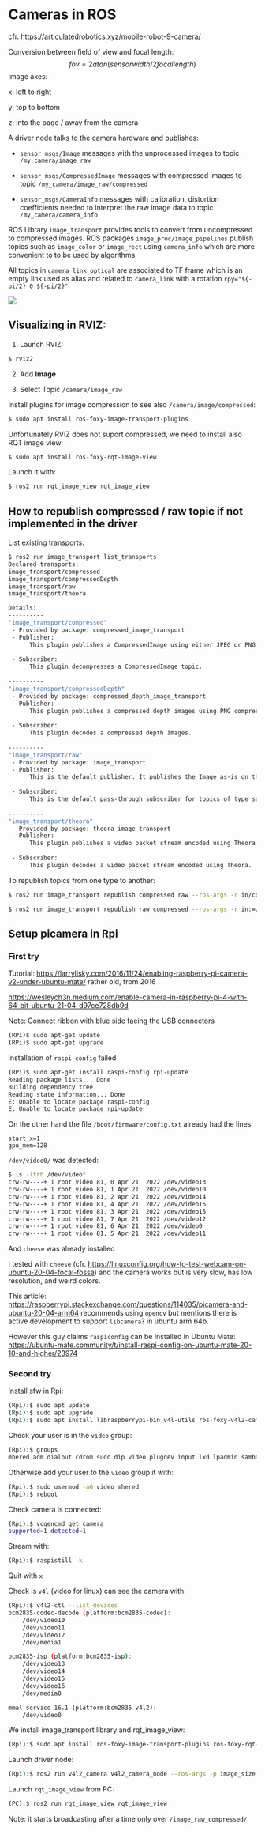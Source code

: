 # Cameras in ROS

cfr. https://articulatedrobotics.xyz/mobile-robot-9-camera/

Conversion between field of view and focal length:
$$
fov = 2 atan (sensorwidth/2 focallength)
$$
Image axes: 

x: left to right

y: top to bottom

z: into the page / away from the camera

A driver node talks to the camera hardware and publishes:

* `sensor_msgs/Image` messages with the unprocessed images to topic `/my_camera/image_raw` 
*  `sensor_msgs/CompressedImage` messages with compressed images to topic `/my_camera/image_raw/compressed`

*  `sensor_msgs/CameraInfo` messages with calibration, distortion coefficients needed to interpret the raw image data to topic `/my_camera/camera_info` 

ROS Library `image_transport` provides tools to convert from uncompressed to compressed images. ROS packages `image_proc/image_pipelines` publish topics such as `image_color` or `image_rect` using `camera_info` which are more convenient to to be used by algorithms

All topics in `camera_link_optical` are associated to TF frame which is an empty link used as alias and related to `camera_link` with a rotation `rpy="${-pi/2} 0 ${-pi/2}"`

![](./assets/images/camera_axes_ROS.png)

## Visualizing in RVIZ:

1. Launch RVIZ:

```bash
$ rviz2
```

2. Add **Image** 

3. Select Topic `/camera/image_raw`

Install plugins for image compression to see also `/camera/image/compressed`:

```bash
$ sudo apt install ros-foxy-image-transport-plugins
```

Unfortunately RVIZ does not suport compressed, we need to install also RQT image view:

```bash
$ sudo apt install ros-foxy-rqt-image-view
```

Launch it with:

```bash
$ ros2 run rqt_image_view rqt_image_view
```



## How to republish compressed / raw topic if not implemented in the driver

List existing transports:

```bash
$ ros2 run image_transport list_transports 
Declared transports:
image_transport/compressed
image_transport/compressedDepth
image_transport/raw
image_transport/theora

Details:
----------
"image_transport/compressed"
 - Provided by package: compressed_image_transport
 - Publisher: 
      This plugin publishes a CompressedImage using either JPEG or PNG compression.
    
 - Subscriber: 
      This plugin decompresses a CompressedImage topic.
    
----------
"image_transport/compressedDepth"
 - Provided by package: compressed_depth_image_transport
 - Publisher: 
      This plugin publishes a compressed depth images using PNG compression.
    
 - Subscriber: 
      This plugin decodes a compressed depth images.
    
----------
"image_transport/raw"
 - Provided by package: image_transport
 - Publisher: 
      This is the default publisher. It publishes the Image as-is on the base topic.
    
 - Subscriber: 
      This is the default pass-through subscriber for topics of type sensor_msgs/Image.
    
----------
"image_transport/theora"
 - Provided by package: theora_image_transport
 - Publisher: 
      This plugin publishes a video packet stream encoded using Theora.
    
 - Subscriber: 
      This plugin decodes a video packet stream encoded using Theora.

```

To republish topics from one type to another:

```bash
$ ros2 run image_transport republish compressed raw --ros-args -r in/compresseed:=/camera/image_raw/compressed -r out:=/camera/image_raw/uncompressed

```

```bash
$ ros2 run image_transport republish raw compressed --ros-args -r in:=/camera/image_raw -r out/compressed:=/camera/image_raw/compressed
```

## 

## Setup picamera in Rpi

### First try

Tutorial: https://larrylisky.com/2016/11/24/enabling-raspberry-pi-camera-v2-under-ubuntu-mate/ rather old, from 2016

https://wesleych3n.medium.com/enable-camera-in-raspberry-pi-4-with-64-bit-ubuntu-21-04-d97ce728db9d

Note: Connect ribbon with blue side facing the USB connectors

```bash
(RPi)$ sudo apt-get update
(RPi)$ sudo apt-get upgrade
```

Installation of `raspi-config` failed

```bash
(RPi)$ sudo apt-get install raspi-config rpi-update
Reading package lists... Done
Building dependency tree       
Reading state information... Done
E: Unable to locate package raspi-config
E: Unable to locate package rpi-update
```

On the other hand the file `/boot/firmware/config.txt` already had the lines:

```
start_x=1
gpu_mem=128
```

`/dev/video0/` was detected:

```bash
$ ls -ltrh /dev/video*
crw-rw----+ 1 root video 81, 0 Apr 21  2022 /dev/video13
crw-rw----+ 1 root video 81, 1 Apr 21  2022 /dev/video10
crw-rw----+ 1 root video 81, 2 Apr 21  2022 /dev/video14
crw-rw----+ 1 root video 81, 4 Apr 21  2022 /dev/video16
crw-rw----+ 1 root video 81, 3 Apr 21  2022 /dev/video15
crw-rw----+ 1 root video 81, 7 Apr 21  2022 /dev/video12
crw-rw----+ 1 root video 81, 6 Apr 21  2022 /dev/video0
crw-rw----+ 1 root video 81, 5 Apr 21  2022 /dev/video11

```

And `cheese` was already installed

I tested with `cheese`  (cfr. https://linuxconfig.org/how-to-test-webcam-on-ubuntu-20-04-focal-fossa) and the camera works but is very slow, has low resolution, and weird colors.

This article: https://raspberrypi.stackexchange.com/questions/114035/picamera-and-ubuntu-20-04-arm64 recommends using `opencv` but mentions there is active development to support `libcamera`? in ubuntu arm 64b.

However this guy claims `raspiconfig` can be installed in Ubuntu Mate: https://ubuntu-mate.community/t/install-raspi-config-on-ubuntu-mate-20-10-and-higher/23974

### Second try

Install sfw in Rpi:

```bash
(Rpi):$ sudo apt update
(Rpi):$ sudo apt upgrade
(Rpi):$ sudo apt install libraspberrypi-bin v4l-utils ros-foxy-v4l2-camera
```

Check your user is in the `video` group:

```bash
(Rpi):$ groups
mhered adm dialout cdrom sudo dip video plugdev input lxd lpadmin sambashare spi i2c gpio
```

Otherwise add your user to the `video` group it with:

```bash
(Rpi):$ sudo usermod -aG video mhered
(Rpi):$ reboot
```

Check camera is connected:

```bash
(Rpi):$ vcgencmd get_camera
supported=1 detected=1
```

Stream with:

```bash
(Rpi):$ raspistill -k
```

Quit with `x`

Check is `v4l` (video for linux) can see the camera with:

```bash
(Rpi):$ v4l2-ctl --list-devices
bcm2835-codec-decode (platform:bcm2835-codec):
	/dev/video10
	/dev/video11
	/dev/video12
	/dev/media1

bcm2835-isp (platform:bcm2835-isp):
	/dev/video13
	/dev/video14
	/dev/video15
	/dev/video16
	/dev/media0

mmal service 16.1 (platform:bcm2835-v4l2):
	/dev/video0
```

We install image_transport library and rqt_image_view:

```bash
(Rpi):$ sudo apt install ros-foxy-image-transport-plugins ros-foxy-rqt-image-view
```

Launch driver node:

```bash
(Rpi):$ ros2 run v4l2_camera v4l2_camera_node --ros-args -p image_size:="[640,480]" -p camera_frame_id:=camera_link_optical
```

Launch `rqt_image_view` from PC:

```bash
(PC):$ ros2 run rqt_image_view rqt_image_view
```

Note: it starts broadcasting after a time only over `/image_raw_compressed/`
